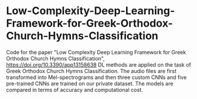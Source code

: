 # Low-Complexity-Deep-Learning-Framework-for-Greek-Orthodox-Church-Hymns-Classification

Code for the paper "Low Complexity Deep Learning Framework for Greek Orthodox Church Hymns Classification", 
https://doi.org/10.3390/app13158638
DL methods are applied on the task of Greek Orthodox Church Hymns Classification. The audio files are first transformed
into Mel-spectrograms and then three custom CNNs and five pre-trained CNNs are trained on our private dataset. The models 
are compared in terms of accuracy and computational cost.
